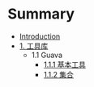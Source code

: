 # Summary

* [Introduction](README.md)
* [1. 工具库](chapter1.md)
   * 1.1 Guava
       * [1.1.1 基本工具](1.1.1基本工具.md)
       * [1.1.2 集合](1.1.2集合.md)

